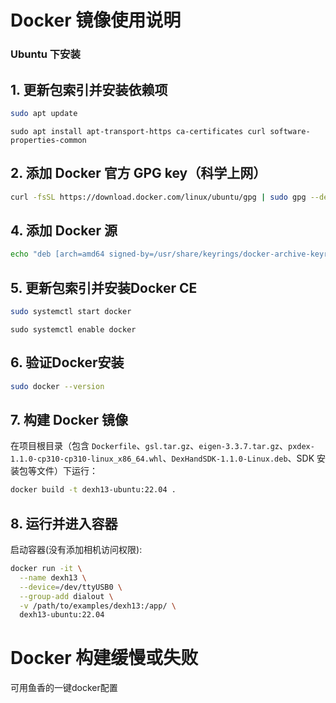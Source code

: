 # Docker 镜像使用说明

### Ubuntu 下安装


## 1. 更新包索引并安装依赖项
```bash
sudo apt update
```
```
sudo apt install apt-transport-https ca-certificates curl software-properties-common
```

## 2. 添加 Docker 官方 GPG key（科学上网）
```bash
curl -fsSL https://download.docker.com/linux/ubuntu/gpg | sudo gpg --dearmor -o /usr/share/keyrings/docker-archive-keyring.gpg
```
## 4. 添加 Docker 源
```bash
echo "deb [arch=amd64 signed-by=/usr/share/keyrings/docker-archive-keyring.gpg] https://download.docker.com/linux/ubuntu $(lsb_release -cs) stable" | sudo tee /etc/apt/sources.list.d/docker.list > /dev/null
```
## 5. 更新包索引并安装Docker CE
```bash
sudo systemctl start docker
```
```
sudo systemctl enable docker
```

## 6. 验证Docker安装
```bash
sudo docker --version
```
## 7. 构建 Docker 镜像
在项目根目录（包含 `Dockerfile`、`gsl.tar.gz`、`eigen-3.3.7.tar.gz`、`pxdex-1.1.0-cp310-cp310-linux_x86_64.whl`、`DexHandSDK-1.1.0-Linux.deb`、SDK 安装包等文件）下运行：
```bash
docker build -t dexh13-ubuntu:22.04 .
```
## 8. 运行并进入容器
启动容器(没有添加相机访问权限):
```bash
docker run -it \
  --name dexh13 \
  --device=/dev/ttyUSB0 \
  --group-add dialout \
  -v /path/to/examples/dexh13:/app/ \
  dexh13-ubuntu:22.04
```

# Docker 构建缓慢或失败
可用鱼香的一键docker配置


